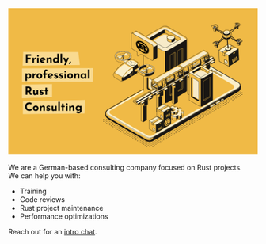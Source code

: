 <a href="https://corrode.dev/">
<img src="/profile/gh-hero.png" alt="Corrode Rust Consulting" />
</a>

We are a German-based consulting company focused on Rust projects.  
We can help you with:

- Training
- Code reviews
- Rust project maintenance
- Performance optimizations

Reach out for an [intro chat](https://cal.com/corrode).
